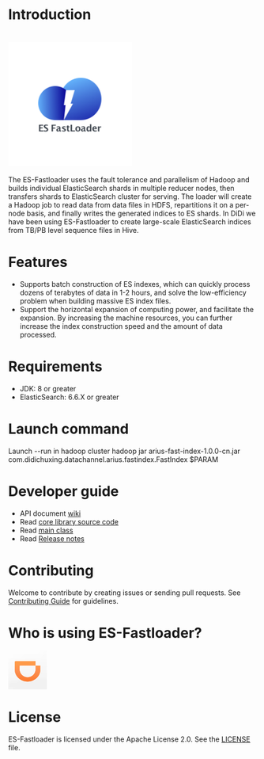 # Introduction
# <img src="imgs/logo.png" width="250px" align="center" alt="ES-Fastloader"/>
The ES-Fastloader uses the fault tolerance and parallelism of Hadoop and builds individual ElasticSearch shards in multiple reducer nodes, then transfers shards to ElasticSearch cluster for serving. The loader will create a Hadoop job to read data from data files in HDFS, repartitions it on a per-node basis, and finally writes the generated indices to ES shards. In DiDi we have been using ES-Fastloader to create large-scale ElasticSearch indices from TB/PB level sequence files in Hive. 

# Features
* Supports batch construction of ES indexes, which can quickly process dozens of terabytes of data in 1-2 hours, and solve the low-efficiency problem when building massive ES index files.
* Support the horizontal expansion of computing power, and facilitate the expansion. By increasing the machine resources, you can further increase the index construction speed and the amount of data processed.

# Requirements
* JDK: 8 or greater
* ElasticSearch: 6.6.X or greater

# Launch command
Launch --run in hadoop cluster
hadoop jar  arius-fast-index-1.0.0-cn.jar com.didichuxing.datachannel.arius.fastindex.FastIndex $PARAM

# Developer guide
* API document [wiki](https://github.com/didi/ES-Fastloader/wiki)
* Read [core library source code](https://github.com/didi/ES-Fastloader/tree/1.0.0)
* Read [main class](https://github.com/didi/ES-Fastloader/blob/1.0.0/mr/src/main/java/com/didichuxing/datachannel/arius/fastindex/FastIndex.java)
* Read [Release notes](RELEASE-NOTES.md)

# Contributing
Welcome to contribute by creating issues or sending pull requests. See [Contributing Guide](CONTRIBUTING.md) for guidelines.

# Who is using ES-Fastloader?
<img src="imgs/didi.png" width="78px" align="center" alt="滴滴出行"/>

# License
ES-Fastloader is licensed under the Apache License 2.0. See the [LICENSE](LICENSE) file.
